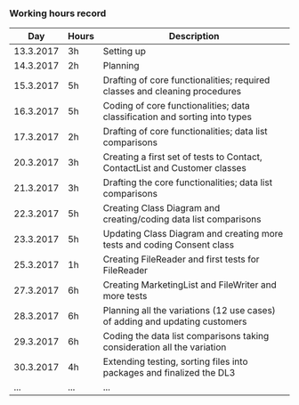 ﻿### Working hours record

Day | Hours | Description
--------------- | ----- | -----
13.3.2017 | 3h | Setting up
14.3.2017 | 2h | Planning
15.3.2017 | 5h | Drafting of core functionalities; required classes and cleaning procedures
16.3.2017 | 5h | Coding of core functionalities; data classification and sorting into types
17.3.2017 | 2h | Drafting of core functionalities; data list comparisons
20.3.2017 | 3h | Creating a first set of tests to Contact, ContactList and Customer classes
21.3.2017 | 3h | Drafting the core functionalities; data list comparisons
22.3.2017 | 5h | Creating Class Diagram and creating/coding data list comparisons
23.3.2017 | 5h | Updating Class Diagram and creating more tests and coding Consent class
25.3.2017 | 1h | Creating FileReader and first tests for FileReader
27.3.2017 | 6h | Creating MarketingList and FileWriter and more tests
28.3.2017 | 6h | Planning all the variations (12 use cases) of adding and updating customers 
29.3.2017 | 6h | Coding the data list comparisons taking consideration all the variation
30.3.2017 | 4h | Extending testing, sorting files into packages and finalized the DL3 
... | ... | ...
